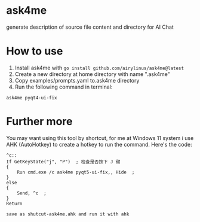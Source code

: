 # ask4me
generate description of source file content and directory for AI Chat


# How to use

1. Install ask4me with `go install github.com/airylinus/ask4me@latest`
2. Create a new directory at home directory with name ".ask4me"
3. Copy examples/prompts.yaml to.ask4me directory
4. Run the following command in terminal:
```
ask4me pyqt4-ui-fix
```

# Further more

You may want using this tool by shortcut, for me at Windows 11 system i use AHK (AutoHotkey) to create a hotkey to run the command. Here's the code:

```
^c::
If GetKeyState("j", "P")  ; 检查是否按下 J 键
{
    Run cmd.exe /c ask4me pyqt5-ui-fix,, Hide  ; 
}
else
{
    Send, ^c  ;
}
Return

save as shutcut-ask4me.ahk and run it with ahk